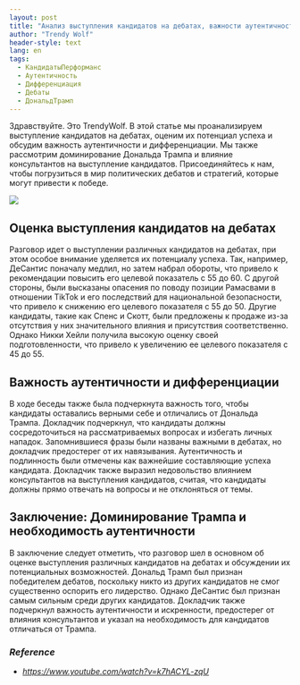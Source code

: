 ```yaml
---
layout: post
title: "Анализ выступления кандидатов на дебатах, важности аутентичности и стратегий победы"
author: "Trendy Wolf"
header-style: text
lang: en
tags:
  - КандидатыПерформанс
  - Аутентичность
  - Дифференциация
  - Дебаты
  - ДональдТрамп
---
```


Здравствуйте. Это TrendyWolf. В этой статье мы проанализируем выступление кандидатов на дебатах, оценим их потенциал успеха и обсудим важность аутентичности и дифференциации. Мы также рассмотрим доминирование Дональда Трампа и влияние консультантов на выступление кандидатов. Присоединяйтесь к нам, чтобы погрузиться в мир политических дебатов и стратегий, которые могут привести к победе.

<img
    src="https://i.ytimg.com/vi/k7hACYL-zqU/hqdefault.jpg"
/>


## Оценка выступления кандидатов на дебатах
Разговор идет о выступлении различных кандидатов на дебатах, при этом особое внимание уделяется их потенциалу успеха. Так, например, ДеСантис поначалу медлил, но затем набрал обороты, что привело к рекомендации повысить его целевой показатель с 55 до 60. С другой стороны, были высказаны опасения по поводу позиции Рамасвами в отношении TikTok и его последствий для национальной безопасности, что привело к снижению его целевого показателя с 55 до 50. Другие кандидаты, такие как Спенс и Скотт, были предложены к продаже из-за отсутствия у них значительного влияния и присутствия соответственно. Однако Никки Хейли получила высокую оценку своей подготовленности, что привело к увеличению ее целевого показателя с 45 до 55.

## Важность аутентичности и дифференциации
В ходе беседы также была подчеркнута важность того, чтобы кандидаты оставались верными себе и отличались от Дональда Трампа. Докладчик подчеркнул, что кандидаты должны сосредоточиться на рассматриваемых вопросах и избегать личных нападок. Запомнившиеся фразы были названы важными в дебатах, но докладчик предостерег от их навязывания. Аутентичность и подлинность были отмечены как важнейшие составляющие успеха кандидата. Докладчик также выразил недовольство влиянием консультантов на выступления кандидатов, считая, что кандидаты должны прямо отвечать на вопросы и не отклоняться от темы.

## Заключение: Доминирование Трампа и необходимость аутентичности
В заключение следует отметить, что разговор шел в основном об оценке выступления различных кандидатов на дебатах и обсуждении их потенциальных возможностей. Дональд Трамп был признан победителем дебатов, поскольку никто из других кандидатов не смог существенно оспорить его лидерство. Однако ДеСантис был признан самым сильным среди других кандидатов. Докладчик также подчеркнул важность аутентичности и искренности, предостерег от влияния консультантов и указал на необходимость для кандидатов отличаться от Трампа.


### _Reference_
- _https://www.youtube.com/watch?v=k7hACYL-zqU_

